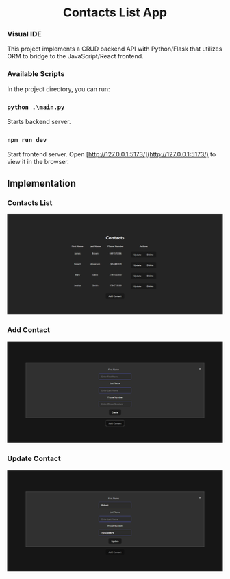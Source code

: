<div align="center">  
    <h1>Contacts List App</h1>
</div>

### Visual IDE
This project implements a CRUD backend API with Python/Flask that utilizes ORM to bridge to the JavaScript/React frontend.

### Available Scripts

In the project directory, you can run:

### `python .\main.py`

Starts backend server.

### `npm run dev`

Start frontend server.
Open [http://127.0.0.1:5173/](http://127.0.0.1:5173/) to view it in the browser.

## Implementation

### Contacts List
![contacts_list](Screenshots/contacts_list.png)

### Add Contact
![add_function](Screenshots/add_function.png)

### Update Contact
![update_function](Screenshots/update_function.png)

